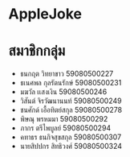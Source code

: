 # AppleJoke
# สมาชิกกลุ่ม
- ธนกฤต  วิทยาขาว   59080500227
- ธเนศพล กุลรัตนรักษ์   59080500231
- มฆวัล   เเสงเงิน      59080500246
- วิสันต์ จิรวัฒนานนท์    59080500249
- ชนศักด์ เอื้อทิตย์สกุล    59080500278
- พิษณุ  พรหมมา         59080500292
- ภากร  ตรีไพบูลย์        59080500294  
- คทาธร ธนกิจสุขสกุล      59080500307
- นายสิปปกร สิทธิวงศ์   59080500324
